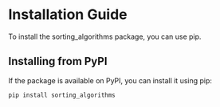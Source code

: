 # Installation Guide

To install the sorting_algorithms package, you can use pip.

## Installing from PyPI

If the package is available on PyPI, you can install it using pip:

```bash
pip install sorting_algorithms
